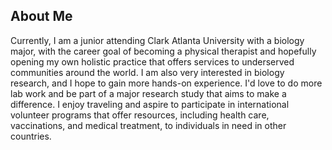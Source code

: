 ## About Me
Currently, I am a junior attending Clark Atlanta University with a biology major, with the career goal of becoming a physical therapist and hopefully opening my own holistic practice that offers services to underserved communities around the world. I am also very interested in biology research, and I hope to gain more hands-on experience. I'd love to do more lab work and be part of a major research study that aims to make a difference. I enjoy traveling and aspire to participate in international volunteer programs that offer resources, including health care, vaccinations, and medical treatment, to individuals in need in other countries.


